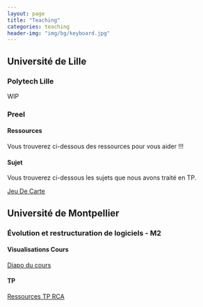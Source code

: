 ```yaml
---
layout: page
title: "Teaching"
categories: teaching
header-img: "img/bg/keyboard.jpg"
---
```


## Université de Lille

### Polytech Lille

WIP

### Preel

#### Ressources

Vous trouverez ci-dessous des ressources pour vous aider !!!

#### Sujet

Vous trouverez ci-dessous les sujets que nous avons traité en TP.

[Jeu De Carte](lille/JeuDeCarte)

## Université de Montpellier

### Évolution et restructuration de logiciels - M2

#### Visualisations Cours

[Diapo du cours](https://docs.google.com/presentation/d/1Cxd9_dQRRNADM4vjfNBpIEfyF-CYolzEFSpmeh9efVo/edit?usp=sharing)

#### TP

[Ressources TP RCA](mtp/VisuRCA)
